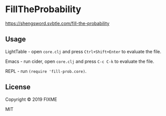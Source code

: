 # FillTheProbability

https://shengsword.svbtle.com/fill-the-probability

## Usage

LightTable - open `core.clj` and press `Ctrl+Shift+Enter` to evaluate the file.

Emacs - run cider, open `core.clj` and press `C-c C-k` to evaluate the file.

REPL - run `(require 'fill-prob.core)`.

## License

Copyright © 2019 FIXME

MIT
